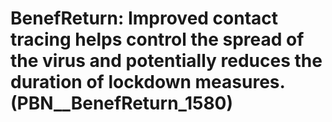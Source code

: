 # BenefReturn: __Improved contact tracing helps control the spread of the virus and potentially reduces the duration of lockdown measures.__ (PBN__BenefReturn_1580)

